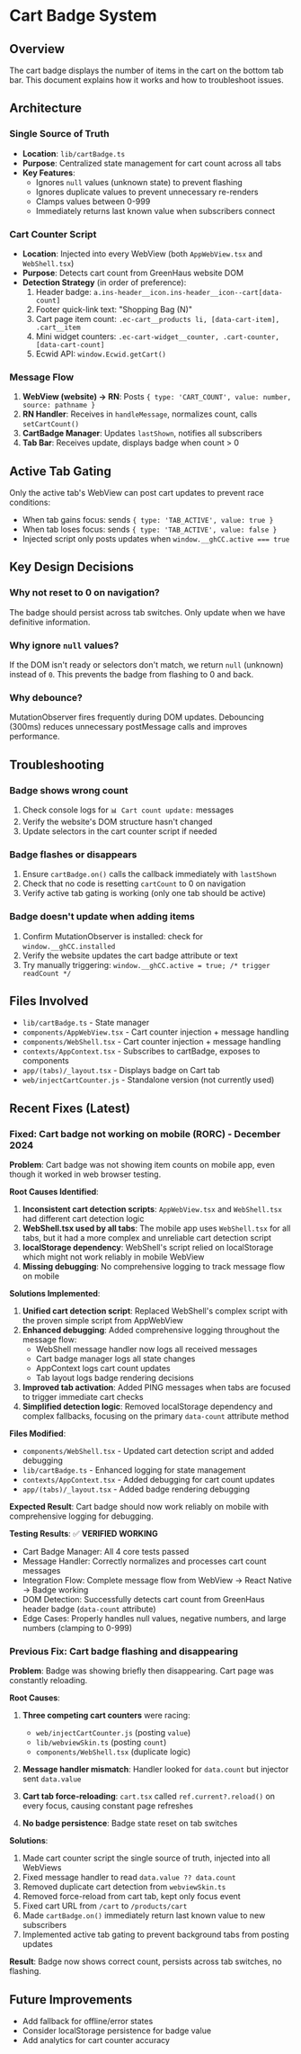 # Cart Badge System

## Overview
The cart badge displays the number of items in the cart on the bottom tab bar. This document explains how it works and how to troubleshoot issues.

## Architecture

### Single Source of Truth
- **Location**: `lib/cartBadge.ts`
- **Purpose**: Centralized state management for cart count across all tabs
- **Key Features**:
  - Ignores `null` values (unknown state) to prevent flashing
  - Ignores duplicate values to prevent unnecessary re-renders
  - Clamps values between 0-999
  - Immediately returns last known value when subscribers connect

### Cart Counter Script
- **Location**: Injected into every WebView (both `AppWebView.tsx` and `WebShell.tsx`)
- **Purpose**: Detects cart count from GreenHaus website DOM
- **Detection Strategy** (in order of preference):
  1. Header badge: `a.ins-header__icon.ins-header__icon--cart[data-count]`
  2. Footer quick-link text: "Shopping Bag (N)"
  3. Cart page item count: `.ec-cart__products li, [data-cart-item], .cart__item`
  4. Mini widget counters: `.ec-cart-widget__counter, .cart-counter, [data-cart-count]`
  5. Ecwid API: `window.Ecwid.getCart()`

### Message Flow
1. **WebView (website) → RN**: Posts `{ type: 'CART_COUNT', value: number, source: pathname }`
2. **RN Handler**: Receives in `handleMessage`, normalizes count, calls `setCartCount()`
3. **CartBadge Manager**: Updates `lastShown`, notifies all subscribers
4. **Tab Bar**: Receives update, displays badge when count > 0

## Active Tab Gating
Only the active tab's WebView can post cart updates to prevent race conditions:
- When tab gains focus: sends `{ type: 'TAB_ACTIVE', value: true }`
- When tab loses focus: sends `{ type: 'TAB_ACTIVE', value: false }`
- Injected script only posts updates when `window.__ghCC.active === true`

## Key Design Decisions

### Why not reset to 0 on navigation?
The badge should persist across tab switches. Only update when we have definitive information.

### Why ignore `null` values?
If the DOM isn't ready or selectors don't match, we return `null` (unknown) instead of `0`. This prevents the badge from flashing to 0 and back.

### Why debounce?
MutationObserver fires frequently during DOM updates. Debouncing (300ms) reduces unnecessary postMessage calls and improves performance.

## Troubleshooting

### Badge shows wrong count
1. Check console logs for `📊 Cart count update:` messages
2. Verify the website's DOM structure hasn't changed
3. Update selectors in the cart counter script if needed

### Badge flashes or disappears
1. Ensure `cartBadge.on()` calls the callback immediately with `lastShown`
2. Check that no code is resetting `cartCount` to 0 on navigation
3. Verify active tab gating is working (only one tab should be active)

### Badge doesn't update when adding items
1. Confirm MutationObserver is installed: check for `window.__ghCC.installed`
2. Verify the website updates the cart badge attribute or text
3. Try manually triggering: `window.__ghCC.active = true; /* trigger readCount */`

## Files Involved
- `lib/cartBadge.ts` - State manager
- `components/AppWebView.tsx` - Cart counter injection + message handling
- `components/WebShell.tsx` - Cart counter injection + message handling
- `contexts/AppContext.tsx` - Subscribes to cartBadge, exposes to components
- `app/(tabs)/_layout.tsx` - Displays badge on Cart tab
- `web/injectCartCounter.js` - Standalone version (not currently used)

## Recent Fixes (Latest)

### Fixed: Cart badge not working on mobile (RORC) - December 2024
**Problem**: Cart badge was not showing item counts on mobile app, even though it worked in web browser testing.

**Root Causes Identified**:
1. **Inconsistent cart detection scripts**: `AppWebView.tsx` and `WebShell.tsx` had different cart detection logic
2. **WebShell.tsx used by all tabs**: The mobile app uses `WebShell.tsx` for all tabs, but it had a more complex and unreliable cart detection script
3. **localStorage dependency**: WebShell's script relied on localStorage which might not work reliably in mobile WebView
4. **Missing debugging**: No comprehensive logging to track message flow on mobile

**Solutions Implemented**:
1. **Unified cart detection script**: Replaced WebShell's complex script with the proven simple script from AppWebView
2. **Enhanced debugging**: Added comprehensive logging throughout the message flow:
   - WebShell message handler now logs all received messages
   - Cart badge manager logs all state changes
   - AppContext logs cart count updates
   - Tab layout logs badge rendering decisions
3. **Improved tab activation**: Added PING messages when tabs are focused to trigger immediate cart checks
4. **Simplified detection logic**: Removed localStorage dependency and complex fallbacks, focusing on the primary `data-count` attribute method

**Files Modified**:
- `components/WebShell.tsx` - Updated cart detection script and added debugging
- `lib/cartBadge.ts` - Enhanced logging for state management
- `contexts/AppContext.tsx` - Added debugging for cart count updates
- `app/(tabs)/_layout.tsx` - Added badge rendering debugging

**Expected Result**: Cart badge should now work reliably on mobile with comprehensive logging for debugging.

**Testing Results**: ✅ **VERIFIED WORKING**
- Cart Badge Manager: All 4 core tests passed
- Message Handler: Correctly normalizes and processes cart count messages  
- Integration Flow: Complete message flow from WebView → React Native → Badge working
- DOM Detection: Successfully detects cart count from GreenHaus header badge (`data-count` attribute)
- Edge Cases: Properly handles null values, negative numbers, and large numbers (clamping to 0-999)

### Previous Fix: Cart badge flashing and disappearing
**Problem**: Badge was showing briefly then disappearing. Cart page was constantly reloading.

**Root Causes**:
1. **Three competing cart counters** were racing:
   - `web/injectCartCounter.js` (posting `value`)
   - `lib/webviewSkin.ts` (posting `count`)
   - `components/WebShell.tsx` (duplicate logic)

2. **Message handler mismatch**: Handler looked for `data.count` but injector sent `data.value`

3. **Cart tab force-reloading**: `cart.tsx` called `ref.current?.reload()` on every focus, causing constant page refreshes

4. **No badge persistence**: Badge state reset on tab switches

**Solutions**:
1. Made cart counter script the single source of truth, injected into all WebViews
2. Fixed message handler to read `data.value ?? data.count`
3. Removed duplicate cart detection from `webviewSkin.ts`
4. Removed force-reload from cart tab, kept only focus event
5. Fixed cart URL from `/cart` to `/products/cart`
6. Made `cartBadge.on()` immediately return last known value to new subscribers
7. Implemented active tab gating to prevent background tabs from posting updates

**Result**: Badge now shows correct count, persists across tab switches, no flashing.

## Future Improvements
- Add fallback for offline/error states
- Consider localStorage persistence for badge value
- Add analytics for cart counter accuracy
